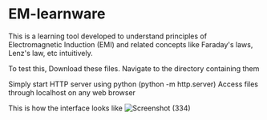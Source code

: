 # EM-learnware
This is a learning tool developed to understand principles of Electromagnetic Induction (EMI) and related concepts like Faraday's laws, Lenz's law, etc intuitively. 

To test this, 
Download these files.
Navigate to the directory containing them

Simply start HTTP server using python (python -m http.server)
Access files through localhost on any web browser

This is how the interface looks like
![Screenshot (334)](https://github.com/user-attachments/assets/460eedbc-cb6b-4ec7-bc86-6d6d9c4cec46)
